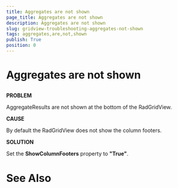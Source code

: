 ```yaml
---
title: Aggregates are not shown
page_title: Aggregates are not shown
description: Aggregates are not shown
slug: gridview-troubleshooting-aggregates-not-shown
tags: aggregates,are,not,shown
publish: True
position: 0
---
```


# Aggregates are not shown



## 

__PROBLEM__

AggregateResults are not shown at the bottom of the RadGridView.



__CAUSE__

By default the RadGridView does not show the column footers. 



__SOLUTION__

Set the __ShowColumnFooters__ property to __"True"__.
        

# See Also
